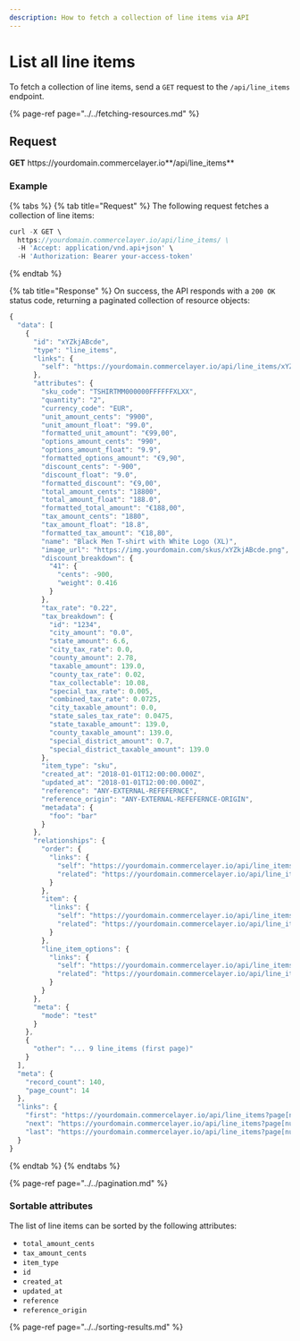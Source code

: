 ```yaml
---
description: How to fetch a collection of line items via API
---
```


# List all line items

To fetch a collection of line items, send a `GET` request to the `/api/line_items` endpoint.

{% page-ref page="../../fetching-resources.md" %}

## Request

**GET** https://<i></i>yourdomain.commercelayer.io**/api/line_items**

### **Example**

{% tabs %}
{% tab title="Request" %}
The following request fetches a collection of line items:

```javascript
curl -X GET \
  https://yourdomain.commercelayer.io/api/line_items/ \
  -H 'Accept: application/vnd.api+json' \
  -H 'Authorization: Bearer your-access-token'
```
{% endtab %}

{% tab title="Response" %}
On success, the API responds with a `200 OK` status code, returning a paginated collection of resource objects:

```javascript
{
  "data": [
    {
      "id": "xYZkjABcde",
      "type": "line_items",
      "links": {
        "self": "https://yourdomain.commercelayer.io/api/line_items/xYZkjABcde"
      },
      "attributes": {
        "sku_code": "TSHIRTMM000000FFFFFFXLXX",
        "quantity": "2",
        "currency_code": "EUR",
        "unit_amount_cents": "9900",
        "unit_amount_float": "99.0",
        "formatted_unit_amount": "€99,00",
        "options_amount_cents": "990",
        "options_amount_float": "9.9",
        "formatted_options_amount": "€9,90",
        "discount_cents": "-900",
        "discount_float": "9.0",
        "formatted_discount": "€9,00",
        "total_amount_cents": "18800",
        "total_amount_float": "188.0",
        "formatted_total_amount": "€188,00",
        "tax_amount_cents": "1880",
        "tax_amount_float": "18.8",
        "formatted_tax_amount": "€18,80",
        "name": "Black Men T-shirt with White Logo (XL)",
        "image_url": "https://img.yourdomain.com/skus/xYZkjABcde.png",
        "discount_breakdown": {
          "41": {
            "cents": -900,
            "weight": 0.416
          }
        },
        "tax_rate": "0.22",
        "tax_breakdown": {
          "id": "1234",
          "city_amount": "0.0",
          "state_amount": 6.6,
          "city_tax_rate": 0.0,
          "county_amount": 2.78,
          "taxable_amount": 139.0,
          "county_tax_rate": 0.02,
          "tax_collectable": 10.08,
          "special_tax_rate": 0.005,
          "combined_tax_rate": 0.0725,
          "city_taxable_amount": 0.0,
          "state_sales_tax_rate": 0.0475,
          "state_taxable_amount": 139.0,
          "county_taxable_amount": 139.0,
          "special_district_amount": 0.7,
          "special_district_taxable_amount": 139.0
        },
        "item_type": "sku",
        "created_at": "2018-01-01T12:00:00.000Z",
        "updated_at": "2018-01-01T12:00:00.000Z",
        "reference": "ANY-EXTERNAL-REFEFERNCE",
        "reference_origin": "ANY-EXTERNAL-REFEFERNCE-ORIGIN",
        "metadata": {
          "foo": "bar"
        }
      },
      "relationships": {
        "order": {
          "links": {
            "self": "https://yourdomain.commercelayer.io/api/line_items/xYZkjABcde/relationships/order",
            "related": "https://yourdomain.commercelayer.io/api/line_items/xYZkjABcde/order"
          }
        },
        "item": {
          "links": {
            "self": "https://yourdomain.commercelayer.io/api/line_items/xYZkjABcde/relationships/item",
            "related": "https://yourdomain.commercelayer.io/api/line_items/xYZkjABcde/item"
          }
        },
        "line_item_options": {
          "links": {
            "self": "https://yourdomain.commercelayer.io/api/line_items/xYZkjABcde/relationships/line_item_options",
            "related": "https://yourdomain.commercelayer.io/api/line_items/xYZkjABcde/line_item_options"
          }
        }
      },
      "meta": {
        "mode": "test"
      }
    },
    {
      "other": "... 9 line_items (first page)"
    }
  ],
  "meta": {
    "record_count": 140,
    "page_count": 14
  },
  "links": {
    "first": "https://yourdomain.commercelayer.io/api/line_items?page[number]=1&page[size]=10",
    "next": "https://yourdomain.commercelayer.io/api/line_items?page[number]=2&page[size]=10",
    "last": "https://yourdomain.commercelayer.io/api/line_items?page[number]=14&page[size]=10"
  }
}
```
{% endtab %}
{% endtabs %}

{% page-ref page="../../pagination.md" %}

### Sortable attributes

The list of line items can be sorted by the following attributes:

* `total_amount_cents`
* `tax_amount_cents`
* `item_type`
* `id`
* `created_at`
* `updated_at`
* `reference`
* `reference_origin`

{% page-ref page="../../sorting-results.md" %}

